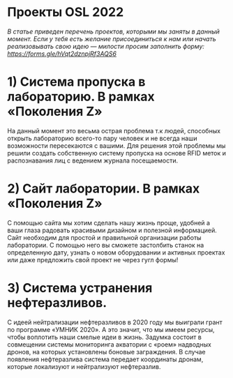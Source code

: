 # Проекты OSL 2022
*В статье приведен перечень проектов, которыми мы заняты в данный момент.
Если у тебя есть желание присоединиться к нам или начать реализовывать свою идею — милости просим заполнить форму:
https://forms.gle/hVqt2dznpjRf3AQS6*

# 1) Система пропуска в лабораторию. В рамках «Поколения Z»

На данный момент это весьма острая проблема т.к людей, способных открыть лабораторию 
всего-то пару человек и не всегда наши возможности пересекаются с вашими. 
Для решения этой проблемы мы решили создать собственную систему пропуска на основе RFID меток
и распознавания лиц с ведением журнала посещаемости.

# 2) Сайт лаборатории. В рамках «Поколения Z»

С помощью сайта мы хотим сделать нашу жизнь проще, удобней а ваши глаза радовать
красивыми дизайном и полезной информацией. Сайт необходим для простой и правильной 
организации работы лаборатории. С помощью него вы сможете застолбить станок на определенную дату, 
узнать о новом оборудовании и активных проектах или даже предложить свой проект не через гугл формы!

# 3) Система устранения нефтеразливов.

С идеей нейтрализации нефтеразливов в 2020 году мы выиграли грант по программе «УМНИК 2020».
А это значит, что мы имеем ресурсы, чтобы воплотить наши смелые идеи в жизнь.
Задумка состоит в совмещении системы мониторинга акватории с «роем» надводных дронов,
на которых установлены боновые заграждения. В случае появления нефтеразлива система
передает координаты дронам, которые локализуют и нейтрализуют нефтеразлив.
